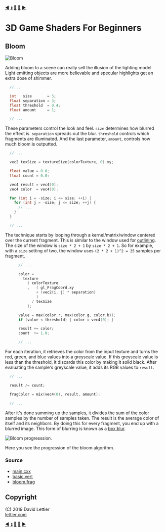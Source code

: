 [:arrow_backward:](blur.md)
[:arrow_double_up:](../README.md)
[:arrow_up_small:](#)
[:arrow_down_small:](#copyright)
[:arrow_forward:](ssao.md)

# 3D Game Shaders For Beginners

## Bloom

![Bloom](https://i.imgur.com/UxKRz2r.gif)

Adding bloom to a scene can really sell the illusion of the lighting model.
Light emitting objects are more believable and specular highlights get an extra dose of shimmer.

```c
  //...

  int   size       = 5;
  float separation = 3;
  float threshold  = 0.4;
  float amount     = 1;

  // ...
```

These parameters control the look and feel.
`size` determines how blurred the effect is.
`separation` spreads out the blur.
`threshold` controls which fragments are illuminated.
And the last parameter, `amount`, controls how much bloom is outputted.

```c
  // ...

  vec2 texSize = textureSize(colorTexture, 0).xy;

  float value = 0.0;
  float count = 0.0;

  vec4 result = vec4(0);
  vec4 color  = vec4(0);

  for (int i = -size; i <= size; ++i) {
    for (int j = -size; j <= size; ++j) {
      // ...
    }
  }

  // ...
```

The technique starts by looping through a kernel/matrix/window centered over the current fragment.
This is similar to the window used for [outlining](outlining.md).
The size of the window is `size * 2 + 1` by `size * 2 + 1`.
So for example, with a `size` setting of two, the window uses `(2 * 2 + 1)^2 = 25` samples per fragment.

```c
      // ...

      color =
        texture
          ( colorTexture
          ,   ( gl_FragCoord.xy
              + (vec2(i, j) * separation)
              )
            / texSize
          );

      value = max(color.r, max(color.g, color.b));
      if (value < threshold) { color = vec4(0); }

      result += color;
      count  += 1.0;

      // ...
```

For each iteration,
it retrieves the color from the input texture and turns the red, green, and blue values into a greyscale value.
If this greyscale value is less than the threshold, it discards this color by making it solid black.
After evaluating the sample's greyscale value, it adds its RGB values to `result`.

```c
  // ...

  result /= count;

  fragColor = mix(vec4(0), result, amount);

  // ...
```

After it's done summing up the samples, it divides the sum of the color samples by the number of samples taken.
The result is the average color of itself and its neighbors.
By doing this for every fragment, you end up with a blurred image.
This form of blurring is known as a [box blur](blur.md#box-blur).

![Bloom progresssion.](https://i.imgur.com/m4yedrM.gif)

Here you see the progression of the bloom algorithm.

### Source

- [main.cxx](../demonstration/src/main.cxx)
- [basic.vert](../demonstration/shaders/vertex/basic.vert)
- [bloom.frag](../demonstration/shaders/fragment/outline.frag)

## Copyright

(C) 2019 David Lettier
<br>
[lettier.com](https://www.lettier.com)

[:arrow_backward:](blur.md)
[:arrow_double_up:](../README.md)
[:arrow_up_small:](#)
[:arrow_down_small:](#copyright)
[:arrow_forward:](ssao.md)
